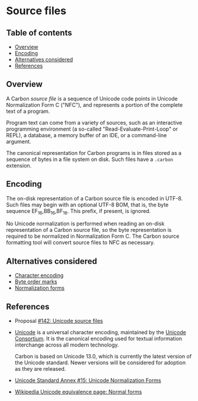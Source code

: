 # Source files

<!--
Part of the Carbon Language project, under the Apache License v2.0 with LLVM
Exceptions. See /LICENSE for license information.
SPDX-License-Identifier: Apache-2.0 WITH LLVM-exception
-->

<!-- toc -->

## Table of contents

-   [Overview](#overview)
-   [Encoding](#encoding)
-   [Alternatives considered](#alternatives-considered)
-   [References](#references)

<!-- tocstop -->

## Overview

A Carbon _source file_ is a sequence of Unicode code points in Unicode
Normalization Form C ("NFC"), and represents a portion of the complete text of a
program.

Program text can come from a variety of sources, such as an interactive
programming environment (a so-called "Read-Evaluate-Print-Loop" or REPL), a
database, a memory buffer of an IDE, or a command-line argument.

The canonical representation for Carbon programs is in files stored as a
sequence of bytes in a file system on disk. Such files have a `.carbon`
extension.

## Encoding

The on-disk representation of a Carbon source file is encoded in UTF-8. Such
files may begin with an optional UTF-8 BOM, that is, the byte sequence
EF<sub>16</sub>,BB<sub>16</sub>,BF<sub>16</sub>. This prefix, if present, is
ignored.

No Unicode normalization is performed when reading an on-disk representation of
a Carbon source file, so the byte representation is required to be normalized in
Normalization Form C. The Carbon source formatting tool will convert source
files to NFC as necessary.

## Alternatives considered

-   [Character encoding](/proposals/p0142.md#character-encoding-1)
-   [Byte order marks](/proposals/p0142.md#byte-order-marks)
-   [Normalization forms](/proposals/p0142.md#normalization-forms)

## References

-   Proposal
    [#142: Unicode source files](https://github.com/carbon-language/carbon-lang/pull/142)

-   [Unicode](https://www.unicode.org/versions/latest/) is a universal character
    encoding, maintained by the
    [Unicode Consortium](https://home.unicode.org/basic-info/overview/). It is
    the canonical encoding used for textual information interchange across all
    modern technology.

    Carbon is based on Unicode 13.0, which is currently the latest version of
    the Unicode standard. Newer versions will be considered for adoption as they
    are released.

-   [Unicode Standard Annex #15: Unicode Normalization Forms](https://www.unicode.org/reports/tr15/tr15-50.html)

-   [Wikipedia Unicode equivalence page: Normal forms](https://en.wikipedia.org/wiki/Unicode_equivalence#Normal_forms)
